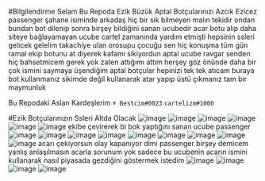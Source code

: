 #Bilgilendirme
Selam Bu Repoda Ezik Büzük Aptal Botçularınızı Azcık Ezicez
passenger şahane isiminde arkadaş hiç bir sik bilmeyen malın tekidir ondan bundan bot dilenip sonra
birşey bildiğini sanan ucubedir acar botu alıp daha siteye bağlayamayan ucube cartel zamanında yardım etmişti
hepsinin ssleri gelicek
gelelim takachiye ulan orosupu çocuğu sen hiç konuşma tüm gün ramal ekip botunu at diyerek
kafamı sikiyordun aptal ucube
ravgar senden hiç bahsetmicem gerek yok
zaten attığımı attım herşey göz önünde
daha bir çok ismini saymaya üşendiğim aptal botçular
hepinizi tek tek atıcam buraya
bot kullanmanız sikimde değil kullanarak atar yapıp üstü çıkmanız tam bir maymunluk

Bu Repodaki Aslan Kardeşlerim `♆ Bestcim#0023` `cartelizm#1000`

#Ezik Botçularınızın Ssleri Altda Olacak
![image](https://cdn.discordapp.com/attachments/1009804086293565501/1092733722303930449/tamamsahaneck.png)
![image](https://cdn.discordapp.com/attachments/1009804086293565501/1092733722576556082/Screenshot_2023-02-27-23-15-05-682_com.discord_1.png)
![image](https://cdn.discordapp.com/attachments/1009804086293565501/1092733722773700719/haydapasats.png)
![image](https://cdn.discordapp.com/attachments/1009804086293565501/1092733723025346601/takachibotss.png)
![image](https://cdn.discordapp.com/attachments/1009804086293565501/1092733723264434216/pasatyapmabole.png)
![image](https://cdn.discordapp.com/attachments/1009804086293565501/1092733723499302953/pasatekip.png)
ekibe çevirerek bi bok yaptığını sanan ucube passenger
![image](https://cdn.discordapp.com/attachments/1009804086293565501/1092733723725807717/agabeeepasat.png)
![image](https://cdn.discordapp.com/attachments/1009804086293565501/1092733723922931802/olurolurpasat.png)
![image](https://cdn.discordapp.com/attachments/1009804086293565501/1092733752343547914/pasatciks.png)
![image](https://cdn.discordapp.com/attachments/1009804086293565501/1092733752909778984/onlybusines.png)
![image](https://cdn.discordapp.com/attachments/1009804086293565501/1092733752624545823/pasatcik2.png)
![image](https://cdn.discordapp.com/attachments/1009804086293565501/1092733833947910145/Screenshot_2023-04-04-12-08-28-453_com.discord.png)
![image](https://cdn.discordapp.com/attachments/1009804086293565501/1092733834715467787/Screenshot_2023-04-04-12-10-13-073_com.discord.png)
![image](https://cdn.discordapp.com/attachments/1009804086293565501/1092760210751369216/replitcipassenger.png)
![image](https://cdn.discordapp.com/attachments/1009804086293565501/1092760190417383525/aynenpasat.png)
acarı çekiyorsun olay kapanıyor dimi passenger birşey demicem yanlış anlaşılmasın acarla sorunum yok
sadece bu ucubenin acarın ismini kullanarak nasıl piyasada gezdiğini göstermek istedim
![image](https://camo.githubusercontent.com/bede5f123b0b0c484a085e5240d375435d87a0b2db4d0fd2b5e56819d3beeba0/68747470733a2f2f63646e2e646973636f72646170702e636f6d2f6174746163686d656e74732f313032353436353433363330323733373530392f313037353430373632313834343132333730392f70657373656e676572312e706e67)
![image](https://camo.githubusercontent.com/df4244dbc3b2a1cda9da53bca5ec494b5185b0723b84c8743e7a661216e322d1/68747470733a2f2f63646e2e646973636f72646170702e636f6d2f6174746163686d656e74732f313032353436353433363330323733373530392f313037353430383431383335303833373736302f6161616161616161612e706e67)
![image]()
![image]()

